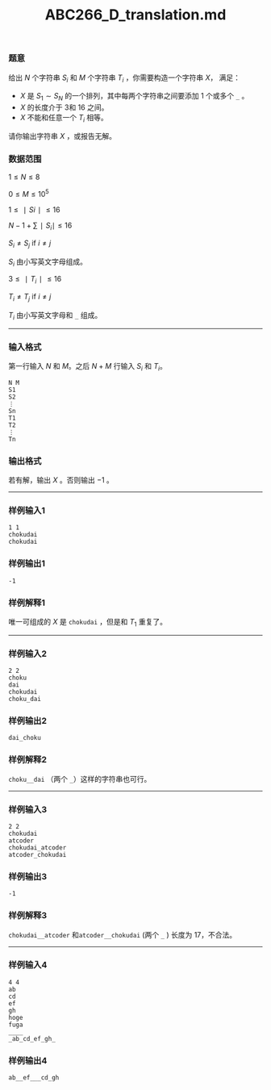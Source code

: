 ﻿---
title: "ABC266_D_translation.md"
tags: []
author: ""
created: ""
---

### 题意 

给出 $N$ 个字符串 $S_i$ 和 $M$ 个字符串 $T_i$  ，你需要构造一个字符串 $X$， 满足：

- $X$ 是 $S_1\sim S_N$ 的一个排列，其中每两个字符串之间要添加 $1$ 个或多个 `_` 。
- $X$ 的长度介于 $3$和 $16$ 之间。 
- $X$ 不能和任意一个 $T_i$ 相等。

请你输出字符串 $X$ ，或报告无解。

### 数据范围

$1\le N\le 8$

$0\le M\le 10^5$

$1\le ∣Si∣\le 16$ 

$N−1+\sum{∣S_i∣}\le 16$

$S_i\ne S_j\ \text{if}\ i\ne j$

$S_i$ 由小写英文字母组成。

$3\le ∣T_i∣\le 16$

$T_i\ne T_j\ \text{if}\ i\ne j$

$T_i$ 由小写英文字母和 `_` 组成。

---

### 输入格式

第一行输入 $N$ 和 $M$。之后 $N+M$ 行输入 $S_i$ 和 $T_i$。

```
N M
S1
S2
⋮
Sn
T1
T2
⋮
Tn
```

### 输出格式

若有解，输出 $X$ 。否则输出 $-1$ 。 

---

### 样例输入1

```
1 1
chokudai
chokudai
```

### 样例输出1

```
-1
```

### 样例解释1

唯一可组成的 $X$ 是 `chokudai` ，但是和 $T_1$ 重复了。

---

### 样例输入2

```
2 2
choku
dai
chokudai
choku_dai
```

### 样例输出2

```
dai_choku
```

### 样例解释2

`choku__dai` （两个 `_`）这样的字符串也可行。

---

### 样例输入3

```
2 2
chokudai
atcoder
chokudai_atcoder
atcoder_chokudai
```

### 样例输出3

```
-1
```

### 样例解释3

`chokudai__atcoder` 和`atcoder__chokudai` (两个 `_` ) 长度为 $17$，不合法。

---

### 样例输入4

```
4 4
ab
cd
ef
gh
hoge
fuga
____
_ab_cd_ef_gh_
```

### 样例输出4

```
ab__ef___cd_gh
```


